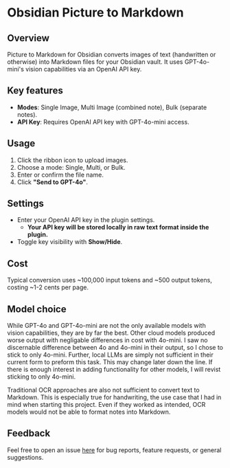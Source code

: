 # Obsidian Picture to Markdown 

## Overview
Picture to Markdown for Obsidian converts images of text (handwritten or otherwise) into Markdown files for your Obsidian vault. It uses GPT-4o-mini's vision capabilities via an OpenAI API key.

## Key features
- **Modes**: Single Image, Multi Image (combined note), Bulk (separate notes).
- **API Key**: Requires OpenAI API key with GPT-4o-mini access.

## Usage
1. Click the ribbon icon to upload images.
2. Choose a mode: Single, Multi, or Bulk.
3. Enter or confirm the file name.
4. Click **"Send to GPT-4o"**.

## Settings
- Enter your OpenAI API key in the plugin settings.
    - **Your API key will be stored locally in raw text format inside the plugin.**
- Toggle key visibility with **Show/Hide**.

## Cost
Typical conversion uses ~100,000 input tokens and ~500 output tokens, costing ~1-2 cents per page.

## Model choice 

While GPT-4o and GPT-4o-mini are not the only available models with vision capabilities, they are by far the best. Other cloud models produced worse output with negligable differences in cost with 4o-mini. I saw no discernable difference between 4o and 4o-mini in their output, so I chose to stick to only 4o-mini. Further, local LLMs are simply not sufficient in their current form to preform this task. This may change later down the line. If there is enough interest in adding functionality for other models, I will revist sticking to only 4o-mini. 

Traditional OCR approaches are also not sufficient to convert text to Markdown. This is especially true for handwriting, the use case that I had in mind when starting this project. Even if they worked as intended, OCR models would not be able to format notes into Markdown.

## Feedback
Feel free to open an issue [here](https://github.com/btderr02/obsidian-picture-to-markdown/issues) for bug reports, feature requests, or general suggestions.